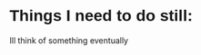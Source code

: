 <h1 style="size: 40px; font-family: Verdana, Geneva, Tahoma, sans-serif;">
    Things I need to do still:
</h1>

<p style="size: 20px;">
    Ill think of something eventually
</p>
